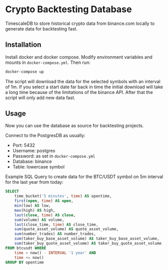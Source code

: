 # Crypto Backtesting Database

TimescaleDB to store historical crypto data from binance.com locally to generate data for backtesting fast.

## Installation

Install docker and docker compose.
Modify environment variables and mounts in `docker-compose.yml`.
Then run:

````bash
docker-compose up
````

The script will download the data for the selected symbols with an interval of 1m. If you select a start date far back in time the initial download will take a long time because of the limitations of the binance API. After that the script will only add new data fast.

## Usage

Now you can use the database as source for backtesting projects.

Connect to the PostgresDB as usually:

- Port: 5432
- Username: postgres
- Password: as set in `docker-compose.yml`
- Database: binance
- Table: lowercase symbol

Example SQL Query to create data for the BTC/USDT symbol on 5m interval for the last year from today:

````sql
SELECT
    time_bucket('5 minutes', time) AS opentime,
    first(open, time) AS open,
    min(low) AS low,
    max(high) AS high,
    last(close, time) AS close,
    sum(volume) AS volume,
    last(close_time, time) AS close_time,
    sum(quote_asset_volume) AS quote_asset_volume,
    sum(number_trades) AS number_trades,
    sum(taker_buy_base_asset_volume) AS taker_buy_base_asset_volume,
    sum(taker_buy_quote_asset_volume) AS taker_buy_quote_asset_volume
FROM btcusdt WHERE
    time > now() - INTERVAL '1 year' AND
    time <= now()
GROUP BY opentime
````
